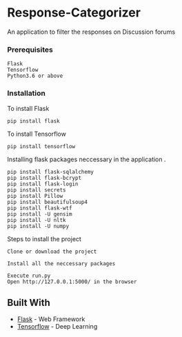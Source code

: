 # Response-Categorizer
An application to filter the responses on Discussion forums


### Prerequisites


```
Flask
Tensorflow
Python3.6 or above
```

### Installation

To install Flask

```
pip install flask
```

To install Tensorflow

```
pip install tensorflow
```

Installing flask packages neccessary in the application
.
```
pip install flask-sqlalchemy
pip install flask-bcrypt
pip install flask-login
pip install secrets
pip install Pillow
pip install beautifulsoup4
pip install flask-wtf
pip install -U gensim
pip install -U nltk
pip install -U numpy
```

Steps to install the project

```
Clone or download the project
```


```
Install all the neccessary packages
```


```
Execute run.py
Open http://127.0.0.1:5000/ in the browser
```

## Built With

* [Flask](http://flask.pocoo.org/docs/1.0/) - Web Framework
* [Tensorflow](https://www.tensorflow.org/) - Deep Learning


